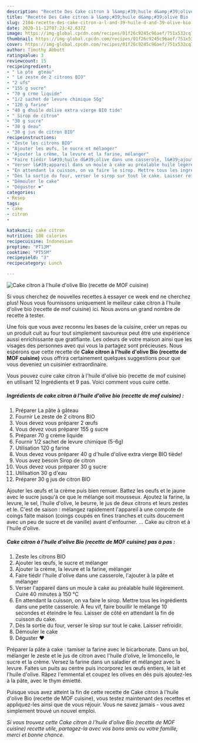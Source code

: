 ```yaml
---
description: "Recette Des Cake citron à l&amp;#39;huile d&amp;#39;olive Bio (recette de MOF cuisine)"
title: "Recette Des Cake citron à l&amp;#39;huile d&amp;#39;olive Bio (recette de MOF cuisine)"
slug: 2104-recette-des-cake-citron-a-l-and-39-huile-d-and-39-olive-bio-recette-de-mof-cuisine
date: 2020-11-12T07:23:42.637Z
image: https://img-global.cpcdn.com/recipes/01f26c9245c96aef/751x532cq70/cake-citron-a-lhuile-dolive-bio-recette-de-mof-cuisine-photo-principale-de-la-recette.jpg
thumbnail: https://img-global.cpcdn.com/recipes/01f26c9245c96aef/751x532cq70/cake-citron-a-lhuile-dolive-bio-recette-de-mof-cuisine-photo-principale-de-la-recette.jpg
cover: https://img-global.cpcdn.com/recipes/01f26c9245c96aef/751x532cq70/cake-citron-a-lhuile-dolive-bio-recette-de-mof-cuisine-photo-principale-de-la-recette.jpg
author: Timothy Abbott
ratingvalue: 3
reviewcount: 15
recipeingredient:
- " La pte  gteau"
- " Le zeste de 2 citrons BIO"
- "2 ufs"
- "155 g sucre"
- "70 g crme liquide"
- "1/2 sachet de levure chimique 56g"
- "120 g farine"
- "40 g dhuile dolive extra vierge BIO tide"
- " Sirop de citron"
- "30 g sucre"
- "30 g deau"
- "30 g jus de citron BIO"
recipeinstructions:
- "Zeste les citrons BIO"
- "Ajouter les œufs, le sucre et mélanger"
- "Ajouter la crème, la levure et la farine, mélanger"
- "Faire tiédir l&#39;huile d&#39;olive dans une casserole, l&#39;ajouter à la pâte et mélanger"
- "Verser l&#39;appareil dans un moule à cake au préalable huilé légèrement. Cuire 40 minutes à 150 °C"
- "En attendant la cuisson, on va faire le sirop. Mettre tous les ingrédients dans une petite casserole. À feu vif, faire bouillir le mélange 10 secondes et éteindre le feu. Laisser de côté en attendant la fin de cuisson du cake."
- "Dès la sortie du four, verser le sirop sur tout le cake. Laisser refroidir."
- "Démouler le cake"
- "Déguster ❤️"
categories:
- Resep
tags:
- cake
- citron
- 

katakunci: cake citron  
nutrition: 108 calories
recipecuisine: Indonesian
preptime: "PT13M"
cooktime: "PT55M"
recipeyield: "3"
recipecategory: Lunch

---
```



![Cake citron à l&#39;huile d&#39;olive Bio (recette de MOF cuisine)](https://img-global.cpcdn.com/recipes/01f26c9245c96aef/751x532cq70/cake-citron-a-lhuile-dolive-bio-recette-de-mof-cuisine-photo-principale-de-la-recette.jpg)

Si vous cherchez de nouvelles recettes à essayer ce week end ne cherchez plus! Nous vous fournissons uniquement le meilleur cake citron à l&#39;huile d&#39;olive bio (recette de mof cuisine) ici. Nous avons un grand nombre de recette à tester.

Une fois que vous avez reconnu les bases de la cuisine, créer un repas ou un produit cuit au four tout simplement savoureux peut être une expérience aussi enrichissante que gratifiante. Les odeurs de votre maison ainsi que les visages des personnes avec qui vous la partagez sont précieuses. Nous espérons que cette recette de <strong> Cake citron à l&#39;huile d&#39;olive Bio (recette de MOF cuisine) </strong> vous offrira certainement quelques suggestions pour que vous deveniez un cuisinier extraordinaire.

<!--inarticleads1-->

Vous pouvez cuire cake citron à l&#39;huile d&#39;olive bio (recette de mof cuisine) en utilisant 12 Ingrédients et 9 pas. Voici comment vous cuire cette.

##### Ingrédients de cake citron à l&#39;huile d&#39;olive bio (recette de mof cuisine) :

1. Préparer  La pâte à gâteau
1. Fournir  Le zeste de 2 citrons BIO
1. Vous devez vous préparer 2 œufs
1. Vous devez vous préparer 155 g sucre
1. Préparer 70 g crème liquide
1. Fournir 1/2 sachet de levure chimique (5-6g)
1. Utilisation 120 g farine
1. Vous devez vous préparer 40 g d&#39;huile d&#39;olive extra vierge BIO tiède!
1. Vous avez besoin  Sirop de citron
1. Vous devez vous préparer 30 g sucre
1. Utilisation 30 g d&#39;eau
1. Préparer 30 g jus de citron BIO


Ajouter les œufs et la crème puis bien remuer. Battez les oeufs et le jaune avec le sucre jusqu&#39;à ce que le mélange soit mousseux. Ajoutez la farine, la levure, le sel, l&#39;huile d&#39;olive, le beurre, le jus de deux citrons et leurs zestes et le. C&#39;est de saison : mélangez rapidement l&#39;appareil à une compote de coings faite maison (coings coupés en fines tranches et cuits doucement avec un peu de sucre et de vanille) avant d&#39;enfourner. … Cake au citron et à l&#39;huile d&#39;olive. 

<!--inarticleads2-->

##### Cake citron à l&#39;huile d&#39;olive Bio (recette de MOF cuisine) pas à pas :

1. Zeste les citrons BIO
1. Ajouter les œufs, le sucre et mélanger
1. Ajouter la crème, la levure et la farine, mélanger
1. Faire tiédir l&#39;huile d&#39;olive dans une casserole, l&#39;ajouter à la pâte et mélanger
1. Verser l&#39;appareil dans un moule à cake au préalable huilé légèrement. Cuire 40 minutes à 150 °C
1. En attendant la cuisson, on va faire le sirop. Mettre tous les ingrédients dans une petite casserole. À feu vif, faire bouillir le mélange 10 secondes et éteindre le feu. Laisser de côté en attendant la fin de cuisson du cake.
1. Dès la sortie du four, verser le sirop sur tout le cake. Laisser refroidir.
1. Démouler le cake
1. Déguster ❤️


Préparer la pâte à cake : tamiser la farine avec le bicarbonate. Dans un bol, mélanger le zeste et le jus de citron avec l&#39;huile d&#39;olive, le limoncello, le sucre et la crème. Versez la farine dans un saladier et mélangez avec la levure. Faites un puits au centre puis incorporez les œufs entiers, le lait et l&#39;huile d&#39;olive. Râpez l&#39;emmental et coupez les olives en dés puis ajoutez-les à la pâte, avec le thym émietté. 

<!--inarticleads1-->

<p>
Puisque vous avez atteint la fin de cette recette de Cake citron à l&#39;huile d&#39;olive Bio (recette de MOF cuisine), vous testez maintenant des recettes et appliquez-les ainsi que de vous réjouir. Vous ne savez jamais - vous avez simplement trouvé un nouvel emploi.
</p>

<p>
<i>Si vous trouvez cette Cake citron à l&#39;huile d&#39;olive Bio (recette de MOF cuisine) recette utile, partagez-la avec vos bons amis ou votre famille, merci et bonne chance.</i>
</p>
